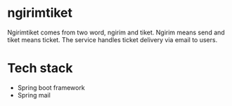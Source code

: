 # ngirimtiket
Ngirimtiket comes from two word, ngirim and tiket. Ngirim means send and tiket means ticket. The service handles ticket delivery via email to users.

# Tech stack
* Spring boot framework
* Spring mail